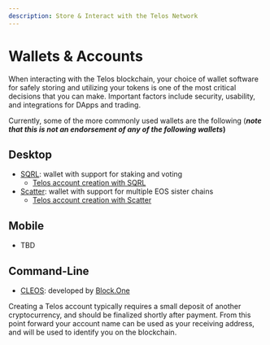 ```yaml
---
description: Store & Interact with the Telos Network
---
```


# Wallets & Accounts

When interacting with the Telos blockchain, your choice of wallet software for safely storing and utilizing your tokens is one of the most critical decisions that you can make. Important factors include security, usability, and integrations for DApps and trading.

Currently, some of the more commonly used wallets are the following \(_**note that this is not an endorsement of any of the following wallets**_**\)**

## **Desktop**

* [SQRL](https://sqrlwallet.io/): wallet with support for staking and voting
  * [Telos account creation with SQRL](https://trybe.one/how-to-create-and-open-a-telos-account-using-sqrl/)
* [Scatter](https://get-scatter.com/): wallet with support for multiple EOS sister chains
  * [Telos account creation with Scatter](https://trybe.one/how-to-setup-your-telos-wallet-using-scatter-so-you-can-change-your-owner-keys/)

## **Mobile**

* TBD

## Command-Line

* [CLEOS](https://developers.eos.io/manuals/eos/latest/cleos/index): developed by [Block.One](https://developers.eos.io/manuals/eos/latest/cleos/index)

Creating a Telos account typically requires a small deposit of another cryptocurrency, and should be finalized shortly after payment. From this point forward your account name can be used as your receiving address, and will be used to identify you on the blockchain.

